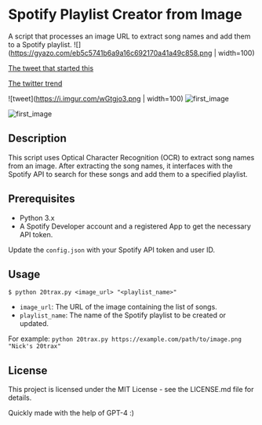 # Spotify Playlist Creator from Image

A script that processes an image URL to extract song names and add them to a Spotify playlist.
![](https://gyazo.com/eb5c5741b6a9a16c692170a41a49c858.png | width=100)


[The tweet that started this](https://twitter.com/heathensquirrel/status/1693203564703653956)

[The twitter trend](https://twitter.com/hashtag/20tracks?src=hashtag_click)


![tweet](https://i.imgur.com/wGtgjo3.png | width=100)
![first_image](https://i.imgur.com/KOIEKhB.png)

![first_image](https://i.imgur.com/ZeF6UMm.png)

## Description

This script uses Optical Character Recognition (OCR) to extract song names from an image. After extracting the song names, it interfaces with the Spotify API to search for these songs and add them to a specified playlist.

## Prerequisites

- Python 3.x
- A Spotify Developer account and a registered App to get the necessary API token.

Update the `config.json` with your Spotify API token and user ID.

## Usage

`$ python 20trax.py <image_url> "<playlist_name>"`

- `image_url`: The URL of the image containing the list of songs.
- `playlist_name`: The name of the Spotify playlist to be created or updated.

For example:
`python 20trax.py https://example.com/path/to/image.png "Nick's 20trax"`

## License

This project is licensed under the MIT License - see the LICENSE.md file for details.

Quickly made with the help of GPT-4 :)
